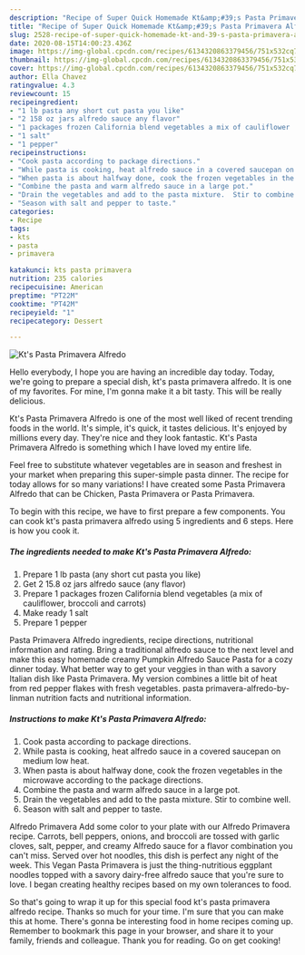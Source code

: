 ```yaml
---
description: "Recipe of Super Quick Homemade Kt&amp;#39;s Pasta Primavera Alfredo"
title: "Recipe of Super Quick Homemade Kt&amp;#39;s Pasta Primavera Alfredo"
slug: 2528-recipe-of-super-quick-homemade-kt-and-39-s-pasta-primavera-alfredo
date: 2020-08-15T14:00:23.436Z
image: https://img-global.cpcdn.com/recipes/6134320863379456/751x532cq70/kts-pasta-primavera-alfredo-recipe-main-photo.jpg
thumbnail: https://img-global.cpcdn.com/recipes/6134320863379456/751x532cq70/kts-pasta-primavera-alfredo-recipe-main-photo.jpg
cover: https://img-global.cpcdn.com/recipes/6134320863379456/751x532cq70/kts-pasta-primavera-alfredo-recipe-main-photo.jpg
author: Ella Chavez
ratingvalue: 4.3
reviewcount: 15
recipeingredient:
- "1 lb pasta any short cut pasta you like"
- "2 158 oz jars alfredo sauce any flavor"
- "1 packages frozen California blend vegetables a mix of cauliflower  broccoli and carrots"
- "1 salt"
- "1 pepper"
recipeinstructions:
- "Cook pasta according to package directions."
- "While pasta is cooking, heat alfredo sauce in a covered saucepan on medium low heat."
- "When pasta is about halfway done, cook the frozen vegetables in the microwave according to the package directions."
- "Combine the pasta and warm alfredo sauce in a large pot."
- "Drain the vegetables and add to the pasta mixture.  Stir to combine well."
- "Season with salt and pepper to taste."
categories:
- Recipe
tags:
- kts
- pasta
- primavera

katakunci: kts pasta primavera 
nutrition: 235 calories
recipecuisine: American
preptime: "PT22M"
cooktime: "PT42M"
recipeyield: "1"
recipecategory: Dessert

---
```



![Kt&#39;s Pasta Primavera Alfredo](https://img-global.cpcdn.com/recipes/6134320863379456/751x532cq70/kts-pasta-primavera-alfredo-recipe-main-photo.jpg)

Hello everybody, I hope you are having an incredible day today. Today, we're going to prepare a special dish, kt&#39;s pasta primavera alfredo. It is one of my favorites. For mine, I'm gonna make it a bit tasty. This will be really delicious.

Kt&#39;s Pasta Primavera Alfredo is one of the most well liked of recent trending foods in the world. It's simple, it's quick, it tastes delicious. It's enjoyed by millions every day. They're nice and they look fantastic. Kt&#39;s Pasta Primavera Alfredo is something which I have loved my entire life.

Feel free to substitute whatever vegetables are in season and freshest in your market when preparing this super-simple pasta dinner. The recipe for today allows for so many variations! I have created some Pasta Primavera Alfredo that can be Chicken, Pasta Primavera or Pasta Primavera.


To begin with this recipe, we have to first prepare a few components. You can cook kt&#39;s pasta primavera alfredo using 5 ingredients and 6 steps. Here is how you cook it.

<!--inarticleads1-->

##### The ingredients needed to make Kt&#39;s Pasta Primavera Alfredo:

1. Prepare 1 lb pasta (any short cut pasta you like)
1. Get 2 15.8 oz jars alfredo sauce (any flavor)
1. Prepare 1 packages frozen California blend vegetables (a mix of cauliflower,  broccoli and carrots)
1. Make ready 1 salt
1. Prepare 1 pepper


Pasta Primavera Alfredo ingredients, recipe directions, nutritional information and rating. Bring a traditional alfredo sauce to the next level and make this easy homemade creamy Pumpkin Alfredo Sauce Pasta for a cozy dinner today. What better way to get your veggies in than with a savory Italian dish like Pasta Primavera. My version combines a little bit of heat from red pepper flakes with fresh vegetables. pasta primavera-alfredo-by-linman nutrition facts and nutritional information. 

<!--inarticleads2-->

##### Instructions to make Kt&#39;s Pasta Primavera Alfredo:

1. Cook pasta according to package directions.
1. While pasta is cooking, heat alfredo sauce in a covered saucepan on medium low heat.
1. When pasta is about halfway done, cook the frozen vegetables in the microwave according to the package directions.
1. Combine the pasta and warm alfredo sauce in a large pot.
1. Drain the vegetables and add to the pasta mixture.  Stir to combine well.
1. Season with salt and pepper to taste.


Alfredo Primavera Add some color to your plate with our Alfredo Primavera recipe. Carrots, bell peppers, onions, and broccoli are tossed with garlic cloves, salt, pepper, and creamy Alfredo sauce for a flavor combination you can&#39;t miss. Served over hot noodles, this dish is perfect any night of the week. This Vegan Pasta Primavera is just the thing-nutritious eggplant noodles topped with a savory dairy-free alfredo sauce that you&#39;re sure to love. I began creating healthy recipes based on my own tolerances to food. 

So that's going to wrap it up for this special food kt&#39;s pasta primavera alfredo recipe. Thanks so much for your time. I'm sure that you can make this at home. There's gonna be interesting food in home recipes coming up. Remember to bookmark this page in your browser, and share it to your family, friends and colleague. Thank you for reading. Go on get cooking!

